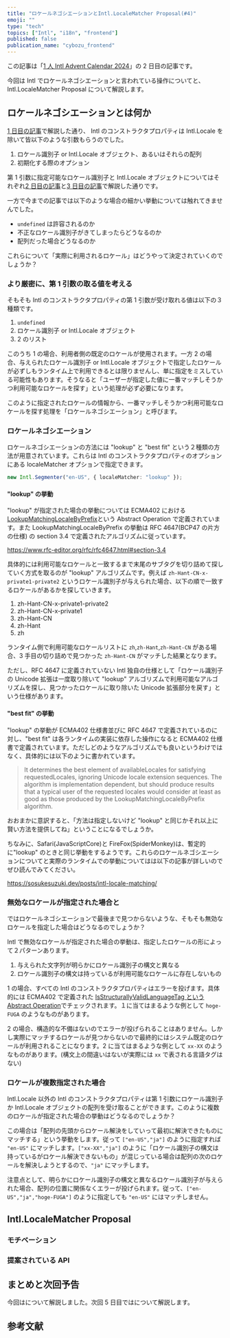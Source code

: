 ```yaml
---
title: "ロケールネゴシエーションとIntl.LocaleMatcher Proposal(#4)"
emoji: ""
type: "tech"
topics: ["Intl", "i18n", "frontend"]
published: false
publication_name: "cybozu_frontend"
---
```


この記事は「[1 人 Intl Advent Calendar 2024](https://adventar.org/calendars/10555)」の 2 日目の記事です。

今回は Intl でロケールネゴシエーションと言われている操作についてと、Intl.LocaleMatcher Proposal について解説します。

## ロケールネゴシエーションとは何か

[1 日目の記事]()で解説した通り、 Intl のコンストラクタプロパティは Intl.Locale を除いて皆以下のような引数もらうのでした。

1. ロケール識別子 or Intl.Locale オブジェクト、あるいはそれらの配列
2. 初期化する際のオプション

第 1 引数に指定可能なロケール識別子と Intl.Locale オブジェクトについてはそれぞれ[2 日目の記事]()と[3 日目の記事]()で解説した通りです。

一方で今までの記事では以下のような場合の細かい挙動については触れてきませんでした。

- `undefined` は許容されるのか
- 不正なロケール識別子がきてしまったらどうなるのか
- 配列だった場合どうなるのか

これらについて「実際に利用されるロケール」はどうやって決定されていくのでしょうか？

### より厳密に、第 1 引数の取る値を考える

そもそも Intl のコンストラクタプロパティの第 1 引数が受け取れる値は以下の３種類です。

1. `undefined`
1. ロケール識別子 or Intl.Locale オブジェクト
1. 2 のリスト

このうち 1 の場合、利用者側の既定のロケールが使用されます。一方 2 の場合、与えられたロケール識別子 or Intl.Locale オブジェクトで指定したロケールが必ずしもランタイム上で利用できるとは限りませんし、単に指定をミスしている可能性もあります。そうなると「ユーザーが指定した値に一番マッチしそうかつ利用可能なロケールを探す」という処理が必ず必要になります。

このように指定されたロケールの情報から、一番マッチしそうかつ利用可能なロケールを探す処理を「ロケールネゴシエーション」と呼びます。

### ロケールネゴシエーション

ロケールネゴシエーションの方法には "lookup" と "best fit" という２種類の方法が用意されています。これらは Intl のコンストラクタプロパティのオプションにある localeMatcher オプションで指定できます。

```ts
new Intl.Segmenter("en-US", { localeMatcher: "lookup" });
```

#### "lookup" の挙動

"lookup" が指定された場合の挙動については ECMA402 における[LookupMatchingLocaleByPrefix](https://tc39.es/ecma402/#sec-lookupmatchinglocalebyprefix)という Abstract Operation で定義されています。また LookupMatchingLocaleByPrefix の挙動は RFC 4647(BCP47 の片方の仕様) の section 3.4 で定義されたアルゴリズムに従っています。

https://www.rfc-editor.org/rfc/rfc4647.html#section-3.4

具体的には利用可能なロケールと一致するまで末尾のサブタグを切り詰めて探していく方式を取るのが "lookup" アルゴリズムです。例えば `zh-Hant-CN-x-private1-private2` というロケール識別子が与えられた場合、以下の順で一致するロケールがあるかを探していきます。

1.  zh-Hant-CN-x-private1-private2
2.  zh-Hant-CN-x-private1
3.  zh-Hant-CN
4.  zh-Hant
5.  zh

ランタイム側で利用可能なロケールリストに `zh`,`zh-Hant`,`zh-Hant-CN` がある場合、3 手目の切り詰めで見つかった `zh-Hant-CN` がマッチした結果となります。

ただし、RFC 4647 に定義されていない Intl 独自の仕様として「ロケール識別子の Unicode 拡張は一度取り除いて "lookup" アルゴリズムで利用可能なアルゴリズムを探し、見つかったロケールに取り除いた Unicode 拡張部分を戻す」という仕様があります。

<!-- 図 -->

#### "best fit" の挙動

"lookup" の挙動が ECMA402 仕様書並びに RFC 4647 で定義されているのに対し、"best fit" は各ランタイムの実装に依存した操作になると ECMA402 仕様書で定義されています。ただしどのようなアルゴリズムでも良いというわけではなく、具体的には以下のように書かれています。

> It determines the best element of availableLocales for satisfying requestedLocales, ignoring Unicode locale extension sequences. The algorithm is implementation dependent, but should produce results that a typical user of the requested locales would consider at least as good as those produced by the LookupMatchingLocaleByPrefix algorithm.

おおまかに意訳すると、「方法は指定しないけど "lookup" と同じかそれ以上に賢い方法を提供してね」ということになるでしょうか。

ちなみに、Safari(JavaScriptCore)と FireFox(SpiderMonkey)は、暫定的に"lookup" のときと同じ挙動をするようです。これらのロケールネゴシエーションについてと実際のランタイムでの挙動についてはは以下の記事が詳しいのでぜひ読んでみてください。

https://sosukesuzuki.dev/posts/intl-locale-matching/

### 無効なロケールが指定された場合と

ではロケールネゴシエーションで最後まで見つからないような、そもそも無効なロケールを指定した場合はどうなるのでしょうか？

Intl で無効なロケールが指定された場合の挙動は、指定したロケールの形によって２パターンあります。

1. 与えられた文字列が明らかにロケール識別子の構文と異なる
2. ロケール識別子の構文は持っているが利用可能なロケールに存在しないもの

1 の場合、すべての Intl のコンストラクタプロパティはエラーを投げます。具体的には ECMA402 で定義された [IsStructurallyValidLanguageTag という Abstract Operation](https://tc39.es/ecma402/#sec-isstructurallyvalidlanguagetag)でチェックされます。１に当てはまるような例として `hoge-FUGA` のようなものがあります。

2 の場合、構造的な不備はないのでエラーが投げられることはありません。しかし実際にマッチするロケールが見つからないので最終的にはシステム既定のロケールが利用されることになります。2 に当てはまるような例として `xx-XX` のようなものがあります。(構文上の間違いはないが実際には `xx` で表される言語タグはない)

### ロケールが複数指定された場合

Intl.Locale 以外の Intl のコンストラクタプロパティは第 1 引数にロケール識別子か Intl.Locale オブジェクトの配列を受け取ることができます。このように複数のロケールが指定された場合の挙動はどうなるのでしょうか？

この場合は「配列の先頭からロケール解決をしていって最初に解決できたものにマッチする」という挙動をします。従って `["en-US","ja"]` のように指定すれば `"en-US"` にマッチします。`["xx-XX","ja"]` のように「ロケール識別子の構文は持っているがロケール解決できないもの」が混じっている場合は配列の次のロケールを解決しようとするので、`"ja"` にマッチします。

注意点として、明らかにロケール識別子の構文と異なるロケール識別子が与えられた場合、配列の位置に関係なくエラーが投げられます。従って、`["en-US","ja","hoge-FUGA"]` のように指定しても `"en-US"` にはマッチしません。

## Intl.LocaleMatcher Proposal

### モチベーション

### 提案されている API

## まとめと次回予告

今回はについて解説しました。次回 5 日目ではについて解説します。

## 参考文献
